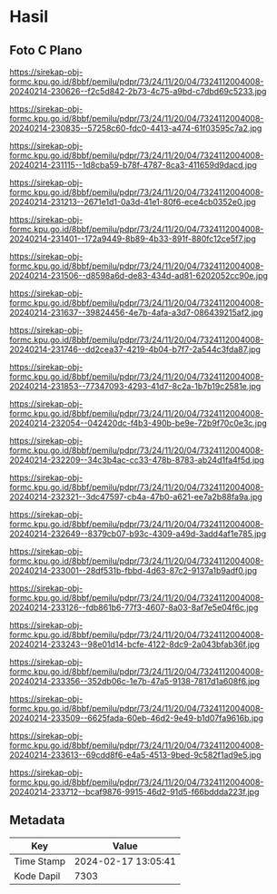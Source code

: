 # Hasil

## Foto C Plano

https://sirekap-obj-formc.kpu.go.id/8bbf/pemilu/pdpr/73/24/11/20/04/7324112004008-20240214-230626--f2c5d842-2b73-4c75-a9bd-c7dbd69c5233.jpg

https://sirekap-obj-formc.kpu.go.id/8bbf/pemilu/pdpr/73/24/11/20/04/7324112004008-20240214-230835--57258c60-fdc0-4413-a474-61f03595c7a2.jpg

https://sirekap-obj-formc.kpu.go.id/8bbf/pemilu/pdpr/73/24/11/20/04/7324112004008-20240214-231115--1d8cba59-b78f-4787-8ca3-411659d9dacd.jpg

https://sirekap-obj-formc.kpu.go.id/8bbf/pemilu/pdpr/73/24/11/20/04/7324112004008-20240214-231213--2671e1d1-0a3d-41e1-80f6-ece4cb0352e0.jpg

https://sirekap-obj-formc.kpu.go.id/8bbf/pemilu/pdpr/73/24/11/20/04/7324112004008-20240214-231401--172a9449-8b89-4b33-891f-880fc12ce5f7.jpg

https://sirekap-obj-formc.kpu.go.id/8bbf/pemilu/pdpr/73/24/11/20/04/7324112004008-20240214-231506--d8598a6d-de83-434d-ad81-6202052cc90e.jpg

https://sirekap-obj-formc.kpu.go.id/8bbf/pemilu/pdpr/73/24/11/20/04/7324112004008-20240214-231637--39824456-4e7b-4afa-a3d7-086439215af2.jpg

https://sirekap-obj-formc.kpu.go.id/8bbf/pemilu/pdpr/73/24/11/20/04/7324112004008-20240214-231746--dd2cea37-4219-4b04-b7f7-2a544c3fda87.jpg

https://sirekap-obj-formc.kpu.go.id/8bbf/pemilu/pdpr/73/24/11/20/04/7324112004008-20240214-231853--77347093-4293-41d7-8c2a-1b7b19c2581e.jpg

https://sirekap-obj-formc.kpu.go.id/8bbf/pemilu/pdpr/73/24/11/20/04/7324112004008-20240214-232054--042420dc-f4b3-490b-be9e-72b9f70c0e3c.jpg

https://sirekap-obj-formc.kpu.go.id/8bbf/pemilu/pdpr/73/24/11/20/04/7324112004008-20240214-232209--34c3b4ac-cc33-478b-8783-ab24d1fa4f5d.jpg

https://sirekap-obj-formc.kpu.go.id/8bbf/pemilu/pdpr/73/24/11/20/04/7324112004008-20240214-232321--3dc47597-cb4a-47b0-a621-ee7a2b88fa9a.jpg

https://sirekap-obj-formc.kpu.go.id/8bbf/pemilu/pdpr/73/24/11/20/04/7324112004008-20240214-232649--8379cb07-b93c-4309-a49d-3add4af1e785.jpg

https://sirekap-obj-formc.kpu.go.id/8bbf/pemilu/pdpr/73/24/11/20/04/7324112004008-20240214-233001--28df531b-fbbd-4d63-87c2-9137a1b9adf0.jpg

https://sirekap-obj-formc.kpu.go.id/8bbf/pemilu/pdpr/73/24/11/20/04/7324112004008-20240214-233126--fdb861b6-77f3-4607-8a03-8af7e5e04f6c.jpg

https://sirekap-obj-formc.kpu.go.id/8bbf/pemilu/pdpr/73/24/11/20/04/7324112004008-20240214-233243--98e01d14-bcfe-4122-8dc9-2a043bfab36f.jpg

https://sirekap-obj-formc.kpu.go.id/8bbf/pemilu/pdpr/73/24/11/20/04/7324112004008-20240214-233356--352db06c-1e7b-47a5-9138-7817d1a608f6.jpg

https://sirekap-obj-formc.kpu.go.id/8bbf/pemilu/pdpr/73/24/11/20/04/7324112004008-20240214-233509--6625fada-60eb-46d2-9e49-b1d07fa9616b.jpg

https://sirekap-obj-formc.kpu.go.id/8bbf/pemilu/pdpr/73/24/11/20/04/7324112004008-20240214-233613--69cdd8f6-e4a5-4513-9bed-9c582f1ad9e5.jpg

https://sirekap-obj-formc.kpu.go.id/8bbf/pemilu/pdpr/73/24/11/20/04/7324112004008-20240214-233712--bcaf9876-9915-46d2-91d5-f66bddda223f.jpg


## Metadata

| Key        | Value               |
| ---------- | ------------------- |
| Time Stamp | 2024-02-17 13:05:41 |
| Kode Dapil | 7303                |



